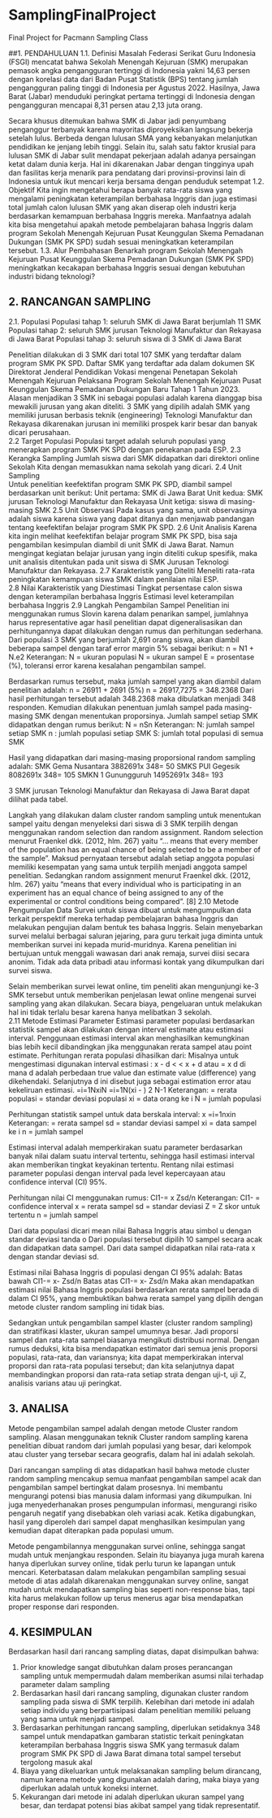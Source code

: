 # SamplingFinalProject
Final Project for Pacmann Sampling Class 

##1. PENDAHULUAN
1.1. Definisi Masalah
Federasi Serikat Guru Indonesia (FSGI) mencatat bahwa Sekolah Menengah Kejuruan (SMK) merupakan pemasok angka pengangguran tertinggi di Indonesia yakni 14,63 persen dengan korelasi data dari Badan Pusat Statistik (BPS) tentang jumlah pengangguran paling tinggi di Indonesia per Agustus 2022. Hasilnya, Jawa Barat (Jabar) menduduki peringkat pertama tertinggi di Indonesia dengan pengangguran mencapai 8,31 persen atau 2,13 juta orang. 

Secara khusus ditemukan bahwa SMK di Jabar jadi penyumbang penganggur terbanyak karena mayoritas diproyeksikan langsung bekerja setelah lulus. Berbeda dengan lulusan SMA yang kebanyakan melanjutkan pendidikan ke jenjang lebih tinggi. Selain itu, salah satu faktor krusial para lulusan SMK di Jabar sulit mendapat pekerjaan adalah adanya persaingan ketat dalam dunia kerja. Hal ini dikarenakan Jabar dengan tingginya upah dan fasilitas kerja menarik para pendatang dari provinsi-provinsi lain di Indonesia untuk ikut mencari kerja bersama dengan penduduk setempat
1.2. Objektif
Kita ingin mengetahui berapa banyak rata-rata siswa yang mengalami peningkatan keterampilan berbahasa Inggris dan juga estimasi total jumlah calon lulusan SMK yang akan diserap oleh industri kerja berdasarkan kemampuan berbahasa Inggris mereka. Manfaatnya adalah kita bisa mengetahui apakah metode pembelajaran bahasa Inggris dalam program Sekolah Menengah Kejuruan Pusat Keunggulan Skema Pemadanan Dukungan (SMK PK SPD) sudah sesuai meningkatkan keterampilan tersebut. 
1.3. Alur Pembahasan
Benarkah program Sekolah Menengah Kejuruan Pusat Keunggulan Skema Pemadanan Dukungan (SMK PK SPD) meningkatkan kecakapan berbahasa Inggris sesuai dengan kebutuhan industri bidang teknologi?

## 2. RANCANGAN SAMPLING
2.1. Populasi
Populasi tahap 1: seluruh SMK di Jawa Barat berjumlah 11 SMK 
Populasi tahap 2: seluruh SMK jurusan Teknologi Manufaktur dan Rekayasa di Jawa Barat
Populasi tahap 3: seluruh siswa  di 3 SMK di Jawa Barat 

Penelitian dilakukan di 3 SMK dari total 107 SMK yang terdaftar dalam program SMK PK SPD. Daftar SMK yang terdaftar ada dalam dokumen SK Direktorat Jenderal Pendidikan Vokasi mengenai Penetapan Sekolah Menengah Kejuruan Pelaksana Program Sekolah Menengah Kejuruan Pusat Keunggulan Skema Pemadanan Dukungan Baru Tahap 1 Tahun 2023. Alasan menjadikan 3 SMK ini sebagai populasi adalah karena dianggap bisa mewakili jurusan  yang akan diteliti. 3 SMK yang dipilih adalah SMK yang memiliki jurusan berbasis teknik (engineering) Teknologi Manufaktur dan Rekayasa dikarenakan jurusan ini memiliki prospek karir besar dan banyak dicari perusahaan.  
2.2 Target Populasi
Populasi target adalah seluruh populasi yang menerapkan program SMK PK SPD dengan penekanan pada ESP. 
2.3 Kerangka Sampling
Jumlah siswa dari SMK didapatkan dari direktori online Sekolah Kita dengan memasukkan nama sekolah yang dicari. 
2.4 Unit Sampling    
Untuk penelitian keefektifan program SMK PK SPD, diambil sampel berdasarkan unit berikut:
Unit pertama: SMK di Jawa Barat 
Unit kedua: SMK jurusan Teknologi Manufaktur dan Rekayasa
Unit ketiga: siswa di masing-masing SMK
2.5 Unit Observasi
Pada kasus yang sama, unit observasinya adalah siswa karena siswa yang dapat ditanya dan menjawab pandangan tentang keefektifan belajar program SMK PK SPD. 
2.6 Unit Analisis
Karena kita ingin melihat keefektifan belajar program SMK PK SPD, bisa saja pengambilan kesimpulan diambil di unit SMK di Jawa Barat. Namun mengingat kegiatan belajar jurusan yang ingin diteliti cukup spesifik, maka unit analisis ditentukan pada unit siswa di SMK Jurusan Teknologi Manufaktur dan Rekayasa. 
2.7 Karakteristik yang Diteliti
Meneliti rata-rata peningkatan kemampuan siswa SMK dalam penilaian nilai ESP.  
2.8 Nilai Karakteristik yang Diestimasi
Tingkat persentase calon siswa dengan keterampilan berbahasa Inggris
Estimasi level keterampilan berbahasa Inggris
2.9 Langkah Pengambilan Sampel 
Penelitian ini menggunakan rumus Slovin karena dalam penarikan sampel, jumlahnya harus representative agar hasil penelitian dapat digeneralisasikan dan perhitungannya dapat dilakukan dengan rumus dan perhitungan sederhana. Dari populasi 3 SMK yang berjumlah 2,691 orang siswa, akan diambil beberapa sampel dengan taraf error margin 5% sebagai berikut:
n = N1 + N.e2
Keterangan:
N = ukuran populasi
N = ukuran sampel
E = prosentase (%), toleransi error karena kesalahan pengambilan sampel.

Berdasarkan rumus tersebut, maka jumlah sampel yang akan diambil dalam penelitian adalah: 
n = 26911 + 2691 (5%)
n = 26917,7275
    = 348.2368
Dari hasil perhitungan tersebut adalah 348.2368 maka dibulatkan menjadi 348 responden. Kemudian dilakukan penentuan jumlah sampel pada masing-masing SMK dengan menentukan proporsinya. Jumlah sampel setiap SMK didapatkan dengan rumus berikut: 
N = nSn
Keterangan:
N: jumlah sampel setiap SMK
n : jumlah populasi setiap SMK 
S: jumlah total populasi di semua SMK 

Hasil yang didapatkan dari masing-masing proporsional random sampling adalah: 
SMK Gema Nusantara 	3882691x 348= 50
SMKS PUI Gegesik		8082691x 348= 105
SMKN 1 Gunungguruh 	14952691x 348= 193

3 SMK jurusan Teknologi Manufaktur dan Rekayasa di Jawa Barat dapat dilihat pada tabel. 

Langkah yang dilakukan dalam cluster random sampling untuk menentukan sampel yaitu dengan menyeleksi dari siswa di 3 SMK terpilih dengan menggunakan random selection dan random assignment. Random selection menurut Fraenkel dkk. (2012, hlm. 267) yaitu “... means that every member of the population has an equal chance of being selected to be a member of the sample”. Maksud pernyataan tersebut adalah setiap anggota populasi memiliki kesempatan yang sama untuk terpilih menjadi anggota sampel penelitian. Sedangkan random assignment menurut Fraenkel dkk. (2012, hlm. 267) yaitu “means that every individual who is participating in an experiment has an equal chance of being assigned to any of the experimental or control conditions being compared”. [8]
2.10 Metode Pengumpulan Data
Survei untuk siswa dibuat untuk mengumpulkan data terkait perspektif mereka terhadap pembelajaran bahasa Inggris dan melakukan pengujian dalam bentuk tes bahasa Inggris. Selain menyebarkan survei melalui berbagai saluran jejaring, para guru terkait juga diminta untuk memberikan survei ini kepada murid-muridnya. Karena penelitian ini bertujuan untuk menggali wawasan dari anak remaja, survei diisi secara anonim. Tidak ada data pribadi atau informasi kontak yang dikumpulkan dari survei siswa. 

Selain memberikan survei lewat online, tim peneliti akan mengunjungi ke-3 SMK tersebut untuk memberikan penjelasan lewat online mengenai survei sampling yang akan dilakukan. Secara biaya, pengeluaran untuk melakukan hal ini tidak terlalu besar karena hanya melibatkan 3 sekolah.   
2.11 Metode Estimasi Parameter 
Estimasi parameter populasi berdasarkan statistik sampel akan dilakukan dengan interval estimate atau estimasi interval. Penggunaan estimasi interval akan menghasilkan kemungkinan bias lebih kecil dibandingkan jika menggunakan rerata sampel atau point estimate. 
Perhitungan rerata populasi dihasilkan dari:
Misalnya untuk mengestimasi  digunakan interval estimasi : x - d < < x + d atau  = x  d di mana d adalah perbedaan true value dan estimate value (difference) yang dikehendaki. Selanjutnya d ini disebut juga sebagai estimation error atau kekeliruan estimasi. 
 =i=1NxiN		 =i=1N(xi  - ) 2  N-1 
Keterangan:
 = rerata populasi 
 = standar deviasi populasi
xi  = data orang ke i
N = jumlah populasi

Perhitungan statistik sampel untuk data berskala interval:
 x =i=1nxin
Keterangan:
 = rerata sampel 
sd = standar deviasi sampel
xi  = data sampel ke i
n = jumlah sampel

Estimasi interval adalah memperkirakan suatu parameter berdasarkan banyak nilai dalam suatu interval tertentu, sehingga hasil estimasi interval akan memberikan tingkat keyakinan tertentu. Rentang nilai estimasi parameter populasi dengan interval pada level kepercayaan atau confidence interval (CI) 95%.  

Perhitungan nilai CI menggunakan rumus:
CI1-= x Zsd/n
Keterangan:
CI1- = confidence interval
 x  = rerata sampel 
sd = standar deviasi
Z = Z skor untuk  tertentu
n = jumlah sampel 
 
Dari data populasi dicari mean nilai Bahasa Inggris atau simbol u dengan standar deviasi tanda o
Dari populasi tersebut dipilih 10 sampel secara acak dan didapatkan data sampel. Dari data sampel didapatkan nilai rata-rata  x dengan standar deviasi sd.

Estimasi nilai Bahasa Inggris di populasi dengan CI 95% adalah:
Batas bawah 	CI1-= x- Zsd/n
Batas atas 	CI1-= x- Zsd/n
Maka akan mendapatkan estimasi nilai Bahasa Inggris populasi berdasarkan rerata sampel berada di dalam CI 95%, yang membuktikan bahwa rerata sampel yang dipilih dengan metode cluster random sampling ini tidak bias.  

Sedangkan untuk pengambilan sampel klaster (cluster random sampling) dan stratifikasi klaster, ukuran sampel umumnya besar. Jadi proporsi sampel dan rata-rata sampel biasanya mengikuti distribusi normal. Dengan rumus deduksi, kita bisa mendapatkan estimator dari semua jenis proporsi populasi, rata-rata, dan variansnya; kita dapat memperkirakan interval proporsi dan rata-rata populasi tersebut; dan kita selanjutnya dapat membandingkan proporsi dan rata-rata setiap strata dengan uji-t, uji Z, analisis varians atau uji peringkat. 

## 3. ANALISA
Metode pengambilan sampel adalah dengan metode Cluster random sampling. Alasan menggunakan teknik Cluster random sampling karena penelitian dibuat random dari jumlah populasi yang besar, dari kelompok atau cluster yang tersebar secara geografis, dalam hal ini adalah sekolah.

Dari rancangan sampling di atas didapatkan hasil bahwa  metode cluster random sampling mencakup semua manfaat pengambilan sampel acak dan pengambilan sampel bertingkat dalam prosesnya. Ini membantu mengurangi potensi bias manusia dalam informasi yang dikumpulkan. Ini juga menyederhanakan proses pengumpulan informasi, mengurangi risiko pengaruh negatif yang disebabkan oleh variasi acak. Ketika digabungkan, hasil yang diperoleh dari sampel dapat menghasilkan kesimpulan yang kemudian dapat diterapkan pada populasi umum.

Metode pengambilannya menggunakan survei online, sehingga sangat mudah untuk menjangkau responden. Selain itu biayanya juga murah karena hanya diperlukan survey online, tidak perlu turun ke lapangan untuk mencari. Keterbatasan dalam melakukan pengambilan sampling sesuai metode di atas adalah dikarenakan menggunakan survey online, sangat mudah untuk mendapatkan sampling bias seperti non-response bias, tapi kita harus melakukan follow up terus menerus agar bisa mendapatkan proper response dari responden. 

## 4. KESIMPULAN
Berdasarkan hasil dari rancang sampling diatas, dapat disimpulkan bahwa:
1. Prior knowledge sangat dibutuhkan dalam proses perancangan sampling untuk mempermudah dalam memberikan asumsi nilai terhadap parameter dalam sampling
2. Berdasarkan hasil dari rancang sampling, digunakan cluster random sampling pada siswa di SMK terpilih. Kelebihan dari metode ini adalah setiap individu yang berpartisipasi dalam penelitian memiliki peluang yang sama untuk menjadi sampel.
3. Berdasarkan perhitungan rancang sampling, diperlukan setidaknya 348 sampel untuk mendapatkan gambaran statistic terkait peningkatan keterampilan berbahasa Inggris siswa SMK yang termasuk dalam program SMK PK SPD di Jawa Barat dimana total sampel tersebut tergolong masuk akal
4. Biaya yang dikeluarkan untuk melaksanakan sampling belum dirancang, namun karena metode yang digunakan adalah daring, maka biaya yang diperlukan adalah untuk koneksi internet.  
5. Kekurangan dari metode ini adalah diperlukan ukuran sampel yang besar, dan terdapat potensi bias akibat sampel yang tidak representatif. 

